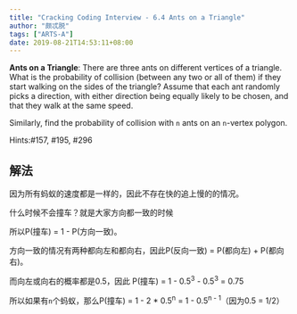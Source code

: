 ```yaml
---
title: "Cracking Coding Interview - 6.4 Ants on a Triangle"
author: "颇忒脱"
tags: ["ARTS-A"]
date: 2019-08-21T14:53:11+08:00
---
```


<!--more-->

**Ants on a Triangle**: There are three ants on different vertices of a triangle. What is the probability of collision (between any two or all of them) if they start walking on the sides of the triangle? Assume that each ant randomly picks a direction, with either direction being equally likely to be chosen, and that they walk at the same speed.

Similarly, find the probability of collision with `n` ants on an `n`-vertex polygon.

Hints:#157, #195, #296

## 解法

因为所有蚂蚁的速度都是一样的，因此不存在快的追上慢的的情况。

什么时候不会撞车？就是大家方向都一致的时候

所以P(撞车) = 1 - P(方向一致)。

方向一致的情况有两种都向左和都向右，因此P(反向一致) = P(都向左) + P(都向右)。

而向左或向右的概率都是0.5，因此 P(撞车) = 1 - 0.5<sup>3</sup> - 0.5<sup>3</sup> = 0.75

所以如果有`n`个蚂蚁，那么P(撞车) = 1 - 2 * 0.5<sup>n</sup> = 1 - 0.5<sup>n - 1</sup>（因为0.5 = 1/2）